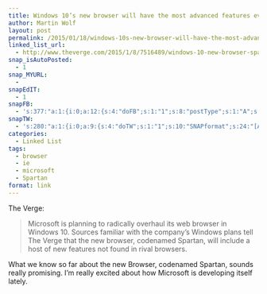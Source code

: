 ```yaml
---
title: Windows 10’s new browser will have the most advanced features ever
author: Martin Wolf
layout: post
permalink: /2015/01/18/windows-10s-new-browser-will-have-the-most-advanced-features-ever/
linked_list_url:
  - http://www.theverge.com/2015/1/8/7516489/windows-10-new-browser-spartan-features
snap_isAutoPosted:
  - 1
snap_MYURL:
  - 
snapEdIT:
  - 1
snapFB:
  - 's:377:"a:1:{i:0;a:12:{s:4:"doFB";s:1:"1";s:8:"postType";s:1:"A";s:10:"AttachPost";s:1:"2";s:10:"SNAPformat";s:35:"New post on MartinWolf.org: %TITLE%";s:9:"isAutoImg";s:1:"A";s:8:"imgToUse";s:0:"";s:9:"isAutoURL";s:1:"A";s:8:"urlToUse";s:0:"";s:11:"isPrePosted";s:1:"1";s:8:"isPosted";s:1:"1";s:4:"pgID";s:31:"711305895599362_835774146485869";s:5:"pDate";s:19:"2015-01-18 10:35:32";}}";'
snapTW:
  - 's:280:"a:1:{i:0;a:9:{s:4:"doTW";s:1:"1";s:10:"SNAPformat";s:24:"[Article] %TITLE%: %URL%";s:8:"attchImg";s:1:"0";s:9:"isAutoImg";s:1:"A";s:8:"imgToUse";s:0:"";s:11:"isPrePosted";s:1:"1";s:8:"isPosted";s:1:"1";s:4:"pgID";s:18:"556761804219908097";s:5:"pDate";s:19:"2015-01-18 10:35:33";}}";'
categories:
  - Linked List
tags:
  - browser
  - ie
  - microsoft
  - Spartan
format: link
---
```

<p class="linked-list-quote-author">
  The Verge:
</p>

> Microsoft is planning to radically overhaul its web browser in Windows 10. Sources familiar with the company’s Windows plans tell The Verge that the new browser, codenamed Spartan, will include a host of new features not found in rival browsers.

What we know so far about the new Browser, codenamed Spartan, sounds really promising. I&#8217;m really excited about how Microsoft is developing itself lately.